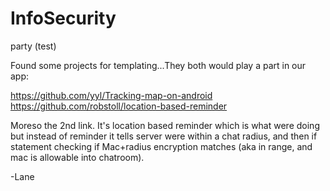 # InfoSecurity

party (test)

Found some projects for templating...They both would play a part in our app:

https://github.com/yyl/Tracking-map-on-android
https://github.com/robstoll/location-based-reminder

Moreso the 2nd link. It's location based reminder which is what were doing but instead of reminder it tells server were within a chat radius, and then if statement checking if Mac+radius encryption matches (aka in range, and mac is allowable into chatroom).

-Lane
